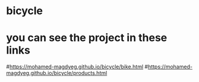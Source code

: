 # bicycle
# you can see the project in these links
#https://mohamed-magdyeg.github.io/bicycle/bike.html
#https://mohamed-magdyeg.github.io/bicycle/products.html
